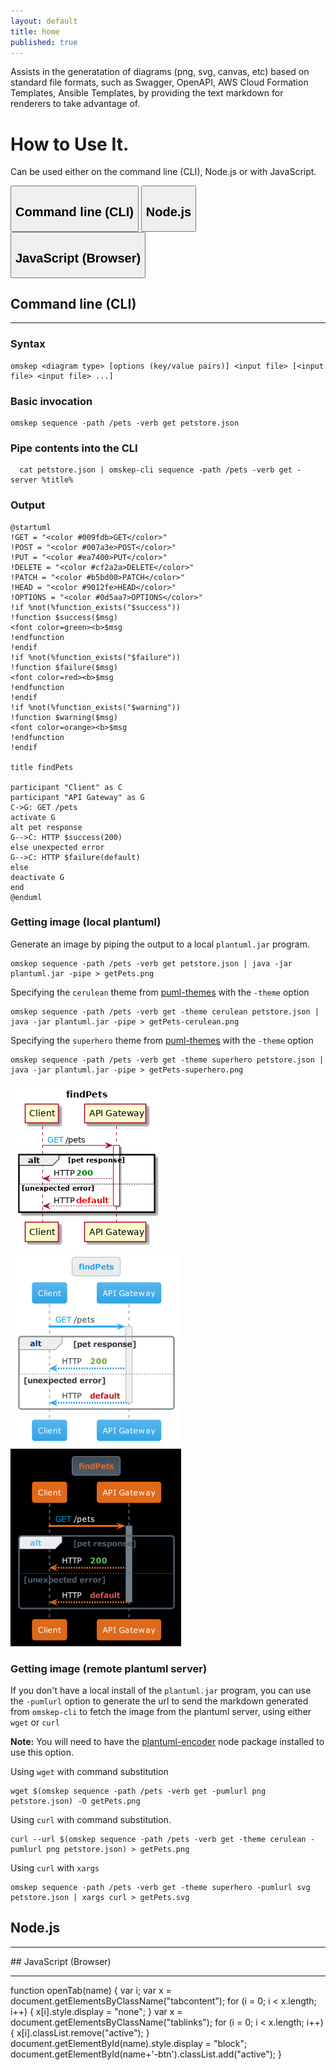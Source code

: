 ```yaml
---
layout: default
title: home
published: true
---
```


Assists in the generatation of diagrams (png, svg, canvas, etc) based on standard file formats, such as Swagger, OpenAPI, AWS Cloud Formation Templates, Ansible Templates, by providing the text markdown for renderers to take advantage of.

# How to Use It.
Can be used either on the command line (CLI), Node.js or with JavaScript.


<div class="tab black" markdown="1">
  <button id="text-btn" class="tablinks button active" onclick="openTab('cli')"><h2>Command line (CLI)</h2></button>
  <button id="diagram-btn" class="tablinks button" onclick="openTab('node')"><h2>Node.js</h2></button>
  <button id="diagram-btn" class="tablinks button" onclick="openTab('js')"><h2>JavaScript (Browser)</h2></button>
</div>

<span id="cli" class="tabcontent" style="display: block;" markdown="1">
  
## Command line (CLI)
<hr/>
  
### Syntax
~~~
omskep <diagram type> [options (key/value pairs)] <input file> [<input file> <input file> ...]

~~~

### Basic invocation
~~~
omskep sequence -path /pets -verb get petstore.json
~~~

### Pipe contents into the CLI
~~~
  cat petstore.json | omskep-cli sequence -path /pets -verb get -server %title% 
~~~

### Output
~~~
@startuml
!GET = "<color #009fdb>GET</color>"
!POST = "<color #007a3e>POST</color>"
!PUT = "<color #ea7400>PUT</color>"
!DELETE = "<color #cf2a2a>DELETE</color>"
!PATCH = "<color #b5bd00>PATCH</color>"
!HEAD = "<color #9012fe>HEAD</color>"
!OPTIONS = "<color #0d5aa7>OPTIONS</color>"
!if %not(%function_exists("$success"))
!function $success($msg)
<font color=green><b>$msg
!endfunction
!endif
!if %not(%function_exists("$failure"))
!function $failure($msg)
<font color=red><b>$msg
!endfunction
!endif
!if %not(%function_exists("$warning"))
!function $warning($msg)
<font color=orange><b>$msg
!endfunction
!endif

title findPets

participant "Client" as C
participant "API Gateway" as G
C->G: GET /pets
activate G
alt pet response
G-->C: HTTP $success(200)
else unexpected error
G-->C: HTTP $failure(default)
else 
deactivate G
end
@enduml

~~~

### Getting image (local plantuml)
Generate an image by piping the output to a local ``plantuml.jar`` program.
~~~
omskep sequence -path /pets -verb get petstore.json | java -jar plantuml.jar -pipe > getPets.png
~~~
Specifying the ``cerulean`` theme from [puml-themes](https://bschwarz.github.io/puml-themes/) with the ``-theme`` option
~~~
omskep sequence -path /pets -verb get -theme cerulean petstore.json | java -jar plantuml.jar -pipe > getPets-cerulean.png
~~~
Specifying the ``superhero`` theme from [puml-themes](https://bschwarz.github.io/puml-themes/) with the ``-theme`` option
~~~
omskep sequence -path /pets -verb get -theme superhero petstore.json | java -jar plantuml.jar -pipe > getPets-superhero.png
~~~

![getPets Diagram](getPets.png) ![getPets Cerulean Diagram](getPets-cerulean.png) ![getPets Superhero Diagram](getPets-superhero.png)

### Getting image (remote plantuml server)
If you don't have a local install of the ``plantuml.jar`` program, you can use the ``-pumlurl`` option to generate the url to send the markdown generated from ``omskep-cli`` to fetch the image from the plantuml server, using either ``wget`` or ``curl``

**Note:** You will need to have the [plantuml-encoder](https://www.npmjs.com/package/plantuml-encoder) node package installed to use this option.

Using ``wget`` with command substitution
~~~
wget $(omskep sequence -path /pets -verb get -pumlurl png petstore.json) -O getPets.png
~~~
Using ``curl`` with command substitution.
~~~
curl --url $(omskep sequence -path /pets -verb get -theme cerulean -pumlurl png petstore.json) > getPets.png
~~~
Using ``curl`` with ``xargs``
~~~
omskep sequence -path /pets -verb get -theme superhero -pumlurl svg  petstore.json | xargs curl > getPets.svg
~~~


</span>
<div id="node" class="tabcontent" style="display: block;" markdown="1">

## Node.js
<hr/>

</div>
<div id="js" class="tabcontent" style="display: block;" markdown="1">
## JavaScript (Browser)
<hr/>

</div

<script>
function openTab(name) {
  var i;
  var x = document.getElementsByClassName("tabcontent");
  for (i = 0; i < x.length; i++) {
    x[i].style.display = "none";
  }
  var x = document.getElementsByClassName("tablinks");
  for (i = 0; i < x.length; i++) {
    x[i].classList.remove("active");
  }
  document.getElementById(name).style.display = "block";
  document.getElementById(name+'-btn').classList.add("active");
}
</script>
